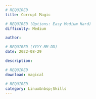 ```yaml
---
# REQUIRED
title: Corrupt Magic

# REQUIRED (Options: Easy Medium Hard)
difficulty: Medium

author:

# REQUIRED (YYYY-MM-DD)
date: 2022-08-29

description:

# REQUIRED
download: magical

# REQUIRED
category: Linux&nbsp;Skills
---
```

